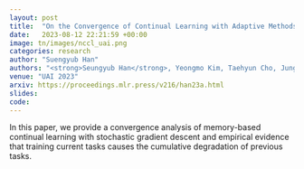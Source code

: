 ```yaml
---
layout: post
title:  "On the Convergence of Continual Learning with Adaptive Methods"
date:   2023-08-12 22:21:59 +00:00
image: tn/images/nccl_uai.png
categories: research
author: "Suengyub Han"
authors: "<strong>Seungyub Han</strong>, Yeongmo Kim, Taehyun Cho, Jungwoo Lee"
venue: "UAI 2023"
arxiv: https://proceedings.mlr.press/v216/han23a.html
slides: 
code: 
---
```

In this paper, we provide a convergence analysis of memory-based continual learning with stochastic gradient descent and empirical evidence that training current tasks causes the cumulative degradation of previous tasks.